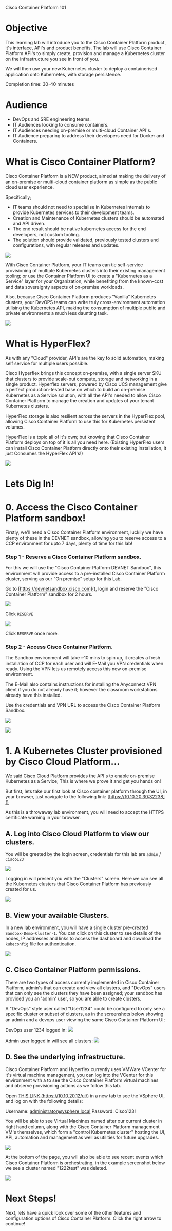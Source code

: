 Cisco Container Platform 101

# Objective

This learning lab will introduce you to the Cisco Container Platform product, it's interface, API's and product benefits.
The lab will use Cisco Container Platform API's to simply create, provision and manage a Kubernetes cluster on the infrastructure you see in front of you.

We will then use your new Kubernetes cluster to deploy a containerised application onto Kubernetes, with storage persistence.

Completion time: 30-40 minutes

# Audience

* DevOps and SRE engineering teams.
* IT Audiences looking to consume containers.
* IT Audiences needing on-premise or multi-cloud Container API's.
* IT Audience preparing to address their developers need for Docker and Containers.


# What is Cisco Container Platform?
Cisco Container Platform is a NEW product, aimed at making the delivery of an on-premise or multi-cloud container platform as simple as the public cloud user experience.

Specifically;

  - IT teams should not need to specialise in Kubernetes internals to provide Kubernetes services to their development teams.
  - Creation and Maintenance of Kubernetes clusters should be automated and API driven.
  - The end result should be native kubernetes access for the end developers, not custom tooling.
  - The solution should provide validated, previously tested clusters and configurations, with regular releases and updates.

![](/posts/files/CiscoContainerPlatform-101/assets/images/adminuser-cpp-admin-clusters-view.png)

With Cisco Container Platform, your IT teams can tie self-service provisioning of multiple Kubernetes clusters into their existing management tooling; or use the Container Platform UI to create a "Kubernetes as a Service" layer for your Organization, while benefiting from the known-cost and data sovereignty aspects of on-premise workloads.

Also, because Cisco Container Platform produces "Vanilla" Kubernetes clusters, your DevOPS teams can write truly cross-environment automation utilising the Kubernetes API, making the consumption of multiple public and private environments a much less daunting task.

![](/posts/files/CiscoContainerPlatform-101/assets/images/CCP-SIMPLE-101.png)

# What is HyperFlex?

As with any "Cloud" provider, API's are the key to solid automation, making self service for multiple users possible.

Cisco Hyperflex brings this concept on-premise, with a single server SKU that clusters to provide scale-out compute, storage and networking in a single product.
Hyperflex servers, powered by Cisco UCS management give a perfect production-tested base on which to build an on-premise Kubernetes as a Service solution, with all the API's needed to allow Cisco Container Platform to manage the creation and updates of your tenant Kubernetes clusters.

HyperFlex storage is also resilient across the servers in the HyperFlex pool, allowing Cisco Container Platform to use this for Kubernetes persistent volumes.

HyperFlex is a topic all of it's own; but knowing that Cisco Container Platform deploys on top of it is all you need here. (Existing HyperFlex users can install Cisco Container Platform directly onto their existing installation, it just Consumes the HyperFlex API's!)

![](/posts/files/CiscoContainerPlatform-101/assets/images/CCP-SIMPLE-101.png)


# Lets Dig In!

# 0. Access the Cisco Container Platform sandbox!

Firstly, we'll need a Cisco Container Platform environment, luckily we have plenty of these in the DEVNET sandbox, allowing you to reserve access to a CCP environment for upto 7 days, plenty of time for this lab!

### Step 1 - Reserve a Cisco Container Platform sandbox.
For this we will use the "Cisco Container Platform DEVNET Sandbox", this environment will provide access to a pre-installed Cisco Container Platform cluster, serving as our "On premise" setup for this Lab.

Go to [https://devnetsandbox.cisco.com](), login and reserve the "Cisco Container Platform" sandbox for 2 hours.

![](/posts/files/CiscoContainerPlatform-101/assets/sandbox-ccp.png)

Click `RESERVE`

![](/posts/files/CiscoContainerPlatform-101/assets/sandbox-ccp-reserve.png)

Click `RESERVE` once more.

### Step 2 - Access Cisco Container Platform.
The Sandbox environment will take ~10 mins to spin up, it creates a fresh installation of CCP for each user and will E-Mail you VPN credentials when ready. Using the VPN lets us remotely access this new on-premise environment.

The E-Mail also contains instructions for installing the Anyconnect VPN client if you do not already have it; however the classroom workstations already have this installed.

Use the credentials and VPN URL to access the Cisco Container Platform Sandbox.

![](/posts/files/CiscoContainerPlatform-101/assets/sandbox-vpn.png)

![](/posts/files/CiscoContainerPlatform-101/assets/sandbox-anyconnect.png)


# 1. A Kubernetes Cluster provisioned by Cisco Cloud Platform...

We said Cisco Cloud Platform provides the API's to enable on-premise Kubernetes as a Service; This is where we prove it and get you hands on!

But first, lets take our first look at Cisco container platform through the UI, in your browser, just navigate to the following link:
[https://10.10.20.30:32238]()

As this is a throwaway lab environment, you will need to accept the HTTPS certificate warning in your browser.

## A. Log into Cisco Cloud Platform to view our clusters.

You will be greeted by the login screen, credentials for this lab are `admin` / `Cisco123`

![](/posts/files/CiscoContainerPlatform-101/assets/ccplogin.png)

Logging in will present you with the "Clusters" screen. Here we can see all the Kubernetes clusters that Cisco Container Platform has previously created for us.

![](/posts/files/CiscoContainerPlatform-101/assets/ccp-clusters.png)

## B. View your available Clusters.

In a new lab environment, you will have a single cluster pre-created `Sandbox-Demo-Cluster-1`. You can click on this cluster to see details of the nodes, IP addresses and links to access the dashboard and download the `kubeconfig` file for authentication.

![](/posts/files/CiscoContainerPlatform-101/assets/ccp-cluster-details.png)

## C. Cisco Container Platform permissions.

There are two types of access currently implemented in Cisco Container Platform, admin's that can create and view all clusters, and "DevOps" users that can only see the clusters they have been assigned; your sandbox has provided you an 'admin' user, so you are able to create clusters.

A "DevOps" style user called "User1234" could be configured to only see a specific cluster or subset of clusters, as in the screenshots below showing an admin and a devops user viewing the same Cisco Container Platform UI;

DevOps user 1234 logged in:
![](/posts/files/CiscoContainerPlatform-101/assets/images/1234user-cpp-clusters-view.png)

Admin user logged in will see all clusters:
![](/posts/files/CiscoContainerPlatform-101/assets/images/adminuser-cpp-admin-clusters-view.png)


## D. See the underlying infrastructure.

Cisco Container Platform and Hyperflex currently uses VMWare VCenter for it's virtual machine management, you can log into the VCenter for this environment with a to see the Cisco Container Platform virtual machines and observe provisioning actions as we follow this lab.

Open [THIS LINK (https://10.10.20.12/ui/)](https://10.10.20.12/ui/) in a new tab to see the VSphere UI, and log on with the following details:

Username: administrator@vsphere.local
Password: Cisco123!

You will be able to see Virtual Machines named after our current cluster in right hand column, along with the Cisco Container Platform management VM's themselves, which form a "control Kubernetes cluster" hosting the UI, API, automation and management as well as utilities for future upgrades.

![](/posts/files/CiscoContainerPlatform-101/assets/images/1234user-vsphere-VM-list-small.png)

At the bottom of the page, you will also be able to see recent events which Cisco Container Platform is orchestrating, in the example screenshot below we see a cluster named "1222test" was deleted.

![](/posts/files/CiscoContainerPlatform-101/assets/images/1234user-vsphere-events.png)


# Next Steps!
Next, lets have a quick look over some of the other features and configuration options of Cisco Container Platform. Click the right arrow to continue!
